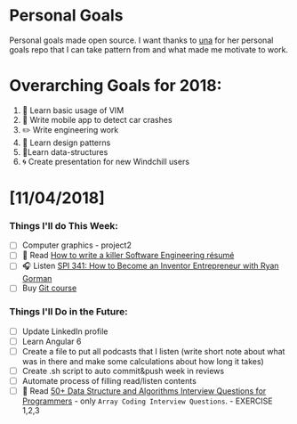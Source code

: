 Personal Goals
==============

Personal goals made open source. I want thanks to [una](https://github.com/una/personal-goals) for her personal goals repo that I can take pattern from and what made me motivate to work. 


# Overarching Goals for 2018:
1. 💛 Learn basic usage of VIM
2. 📱 Write mobile app to detect car crashes
3. ✏️ Write engineering work
4. 💚 Learn design patterns
5. 💙Learn data-structures
6. 🌀 Create presentation for new Windchill users


# [11/04/2018]

### Things I'll do This Week:

- [ ] Computer graphics - project2
- [ ] 📗 Read [How to write a killer Software Engineering résumé](https://medium.freecodecamp.org/writing-a-killer-software-engineering-resume-b11c91ef699d)
- [ ] 🎧 Listen [SPI 341: How to Become an Inventor Entrepreneur with Ryan Gorman](https://www.smartpassiveincome.com/podcasts/how-to-become-an-inventor-entrepreneur-with-ryan-gorman/)
- [ ] Buy [Git course](http://kursgita.pl)

### Things I'll Do in the Future:

- [ ] Update LinkedIn profile
- [ ] Learn Angular 6
- [ ] Create a file to put all podcasts that I listen (write short note about what was in there and make some calculations about how long it takes)
- [ ] Create .sh script to auto commit&push week in reviews
- [ ] Automate process of filling read/listen contents
- [ ] 📗 Read [50+ Data Structure and Algorithms Interview Questions for Programmers](https://hackernoon.com/50-data-structure-and-algorithms-interview-questions-for-programmers-b4b1ac61f5b0) - only `Array Coding Interview Questions`. - EXERCISE 1,2,3
